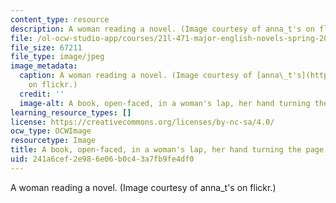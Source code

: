 ```yaml
---
content_type: resource
description: A woman reading a novel. (Image courtesy of anna_t's on flickr.)
file: /ol-ocw-studio-app/courses/21l-471-major-english-novels-spring-2009/241a6cef2e986e06b0c43a7fb9fe4df0_21l-471s09.jpg
file_size: 67211
file_type: image/jpeg
image_metadata:
  caption: A woman reading a novel. (Image courtesy of [anna\_t's](http://www.flickr.com/photos/anna/)
    on flickr.)
  credit: ''
  image-alt: A book, open-faced, in a woman's lap, her hand turning the page.
learning_resource_types: []
license: https://creativecommons.org/licenses/by-nc-sa/4.0/
ocw_type: OCWImage
resourcetype: Image
title: A book, open-faced, in a woman's lap, her hand turning the page
uid: 241a6cef-2e98-6e06-b0c4-3a7fb9fe4df0
---
```

A woman reading a novel. (Image courtesy of anna_t's on flickr.)